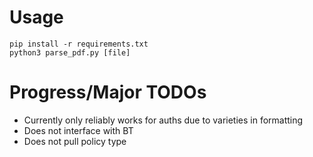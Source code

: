 # Usage
`pip install -r requirements.txt`\
`python3 parse_pdf.py [file]`
# Progress/Major TODOs
- Currently only reliably works for auths due to varieties in formatting
- Does not interface with BT
- Does not pull policy type